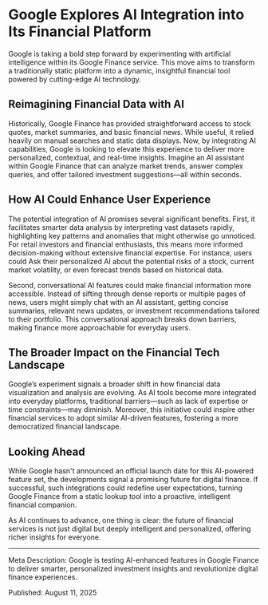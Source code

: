 # Google Explores AI Integration into Its Financial Platform

Google is taking a bold step forward by experimenting with artificial intelligence within its Google Finance service. This move aims to transform a traditionally static platform into a dynamic, insightful financial tool powered by cutting-edge AI technology.

## Reimagining Financial Data with AI

Historically, Google Finance has provided straightforward access to stock quotes, market summaries, and basic financial news. While useful, it relied heavily on manual searches and static data displays. Now, by integrating AI capabilities, Google is looking to elevate this experience to deliver more personalized, contextual, and real-time insights. Imagine an AI assistant within Google Finance that can analyze market trends, answer complex queries, and offer tailored investment suggestions—all within seconds.

## How AI Could Enhance User Experience

The potential integration of AI promises several significant benefits. First, it facilitates smarter data analysis by interpreting vast datasets rapidly, highlighting key patterns and anomalies that might otherwise go unnoticed. For retail investors and financial enthusiasts, this means more informed decision-making without extensive financial expertise. For instance, users could Ask their personalized AI about the potential risks of a stock, current market volatility, or even forecast trends based on historical data.

Second, conversational AI features could make financial information more accessible. Instead of sifting through dense reports or multiple pages of news, users might simply chat with an AI assistant, getting concise summaries, relevant news updates, or investment recommendations tailored to their portfolio. This conversational approach breaks down barriers, making finance more approachable for everyday users.

## The Broader Impact on the Financial Tech Landscape

Google’s experiment signals a broader shift in how financial data visualization and analysis are evolving. As AI tools become more integrated into everyday platforms, traditional barriers—such as lack of expertise or time constraints—may diminish. Moreover, this initiative could inspire other financial services to adopt similar AI-driven features, fostering a more democratized financial landscape.

## Looking Ahead

While Google hasn't announced an official launch date for this AI-powered feature set, the developments signal a promising future for digital finance. If successful, such integrations could redefine user expectations, turning Google Finance from a static lookup tool into a proactive, intelligent financial companion.

As AI continues to advance, one thing is clear: the future of financial services is not just digital but deeply intelligent and personalized, offering richer insights for everyone.

---

Meta Description: Google is testing AI-enhanced features in Google Finance to deliver smarter, personalized investment insights and revolutionize digital finance experiences.

Published: August 11, 2025
